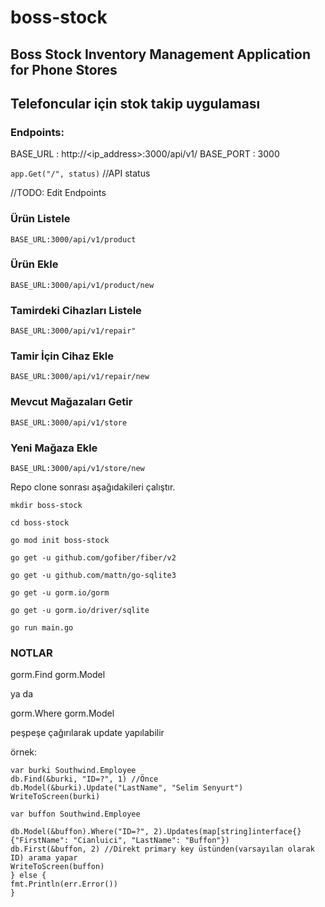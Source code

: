 # boss-stock

## Boss Stock Inventory Management Application for Phone Stores

## Telefoncular için stok takip uygulaması

  

### Endpoints:

BASE_URL : http://<ip_address>:3000/api/v1/
BASE_PORT : 3000

`app.Get("/", status)` //API status

//TODO: Edit Endpoints

### Ürün Listele
`BASE_URL:3000/api/v1/product`
### Ürün Ekle
`BASE_URL:3000/api/v1/product/new`


### Tamirdeki Cihazları Listele
`BASE_URL:3000/api/v1/repair"`
### Tamir İçin Cihaz Ekle
`BASE_URL:3000/api/v1/repair/new`

### Mevcut Mağazaları Getir
`BASE_URL:3000/api/v1/store`
### Yeni Mağaza Ekle
`BASE_URL:3000/api/v1/store/new`
  
  

  

Repo clone sonrası aşağıdakileri çalıştır.

  

`mkdir boss-stock`

`cd boss-stock`

`go mod init boss-stock`

  

`go get -u github.com/gofiber/fiber/v2`

`go get -u github.com/mattn/go-sqlite3`

`go get -u gorm.io/gorm`

`go get -u gorm.io/driver/sqlite`

  

`go run main.go`



### NOTLAR
gorm.Find 
gorm.Model

ya da

gorm.Where
gorm.Model

peşpeşe çağırılarak update yapılabilir

örnek:
```
var burki Southwind.Employee
db.Find(&burki, "ID=?", 1) //Önce
db.Model(&burki).Update("LastName", "Selim Senyurt")
WriteToScreen(burki)
````

```
var buffon Southwind.Employee

db.Model(&buffon).Where("ID=?", 2).Updates(map[string]interface{}{"FirstName": "Cianluici", "LastName": "Buffon"})
db.First(&buffon, 2) //Direkt primary key üstünden(varsayılan olarak ID) arama yapar
WriteToScreen(buffon)
} else {
fmt.Println(err.Error())
}
```




